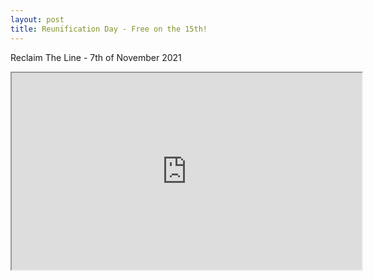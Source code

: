 ```yaml
---
layout: post
title: Reunification Day - Free on the 15th!
---
```



Reclaim The Line - 7th of November 2021

<iframe id="lbry-iframe" width="560" height="315" src="https://lbry.tv/$/embed/reclaimtheline/9d0fc6ea89707a0e06307060695edb9fdfd2c85e?" allowfullscreen></iframe>
